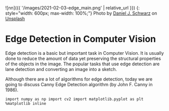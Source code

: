 ![nn]({{ '/images/2021-02-03-edge_main.png' | relative_url }})
{: style="width: 600px; max-width: 100%;"}
<span>Photo by <a href="https://unsplash.com/@danieljschwarz?utm_source=unsplash&amp;utm_medium=referral&amp;utm_content=creditCopyText">Daniel J. Schwarz</a> on <a href="https://unsplash.com/s/photos/city-night?utm_source=unsplash&amp;utm_medium=referral&amp;utm_content=creditCopyText">Unsplash</a></span>



# Edge Detection in Computer Vision

Edge detection is a basic but important task in Computer Vision. It is usually done to reduce the amount of data yet preserving the structural properties of the objects in the image. The popular tasks that use edge detection are lane detection and converting an image into a sketch.

Although there are a lot of algorithms for edge detection, today we are going to discuss Canny Edge Detection algorithm (by John F. Canny in 1986).


`
import numpy as np
import cv2
import matplotlib.pyplot as plt
%matplotlib inline
`
